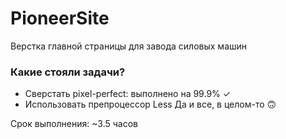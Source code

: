 # PioneerSite
Верстка главной страницы для завода силовых машин

### Какие стояли задачи?

- Сверстать pixel-perfect: выполнено на 99.9% ✓
- Использовать препроцессор Less
Да и все, в целом-то 🙃

Срок выполнения: ~3.5 часов
